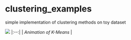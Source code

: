 # clustering_examples
simple implementation of clustering methods on toy dataset

![](https://github.com/sdyy6211/clustering_examples/blob/main/animation/kmeans.gif?raw=true)
|:--:| 
| *Animation of K-Means* |
